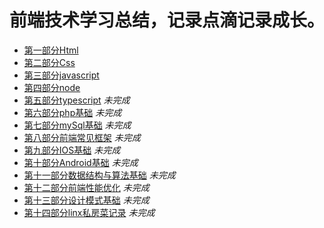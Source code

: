 # 前端技术学习总结，记录点滴记录成长。

* [第一部分Html][1]
* [第二部分Css][2]
* [第三部分javascript][3]
* [第四部分node][4]
* [第五部分typescript][5] *未完成*
* [第六部分php基础][6] *未完成*
* [第七部分mySql基础][7] *未完成*
* [第八部分前端常见框架][8] *未完成*
* [第九部分IOS基础][9] *未完成*
* [第十部分Android基础][10] *未完成*
* [第十一部分数据结构与算法基础][11] *未完成*
* [第十二部分前端性能优化][12] *未完成*
* [第十三部分设计模式基础][13] *未完成*
* [第十四部分linx私房菜记录][14] *未完成*


[1]: https://github.com/MarsPen/-notes-summary/blob/master/html/exercises.md
[2]: https://github.com/MarsPen/-notes-summary/blob/master/css/index.md
[3]: https://github.com/MarsPen/-notes-summary/blob/master/javascript/index.md
[4]: https://github.com/MarsPen/-notes-summary/blob/master/node/index.md
[5]: https://github.com/MarsPen/notes-summary/blob/master/typescript/index.md
[6]: https://github.com/MarsPen/notes-summary/
[7]: https://github.com/MarsPen/notes-summary/
[8]: https://github.com/MarsPen/notes-summary/
[9]: https://github.com/MarsPen/notes-summary/ 
[10]: https://github.com/MarsPen/notes-summary/ 
[11]: https://github.com/MarsPen/notes-summary/
[12]: https://github.com/MarsPen/notes-summary/
[13]: https://github.com/MarsPen/notes-summary/ 
[14]: https://github.com/MarsPen/notes-summary/ 